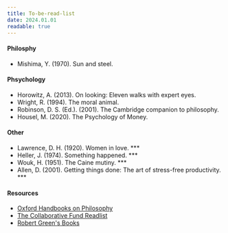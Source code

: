 ```yaml
---
title: To-be-read-list
date: 2024.01.01
readable: true
---
```


#### Philosphy
- Mishima, Y. (1970). Sun and steel.

#### Phsychology
- Horowitz, A. (2013). On looking: Eleven walks with expert eyes.
- Wright, R. (1994). The moral animal.
- Robinson, D. S. (Ed.). (2001). The Cambridge companion to philosophy.
- Housel, M. (2020). The Psychology of Money.

#### Other
- Lawrence, D. H. (1920). Women in love. ***
- Heller, J. (1974). Something happened. ***
- Wouk, H. (1951). The Caine mutiny. ***
- Allen, D. (2001). Getting things done: The art of stress-free productivity. ***


#### Resources
- [Oxford Handbooks on Philosophy](https://www.thriftbooks.com/series/oxford-handbooks-in-philosophy/71161/?srsltid=AfmBOor5uIlGjdon8tXVAnLz1O8eaEISIGEbaX60wQ-6EvxcCzGlygi1)
- [The Collaborative Fund Readlist](https://collabfund.com/blog/good-books/)
- [Robert Green's Books](https://powerseductionandwar.com/)
<!-- [Inspo from Chris Williamson's readlist](https://www.goodreads.com/list/show/184325.100_Books_To_Read_Before_You_Die_by_Chris_Williamson) -->